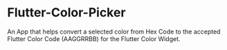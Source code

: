 # Flutter-Color-Picker
An App that helps convert a selected color from Hex Code to the accepted Flutter Color Code (AAGGRRBB) for the Flutter Color Widget.
